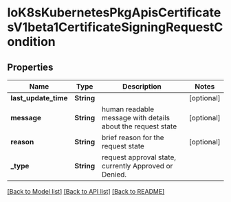 # IoK8sKubernetesPkgApisCertificatesV1beta1CertificateSigningRequestCondition

## Properties
Name | Type | Description | Notes
------------ | ------------- | ------------- | -------------
**last_update_time** | **String** |  | [optional] 
**message** | **String** | human readable message with details about the request state | [optional] 
**reason** | **String** | brief reason for the request state | [optional] 
**_type** | **String** | request approval state, currently Approved or Denied. | 

[[Back to Model list]](../README.md#documentation-for-models) [[Back to API list]](../README.md#documentation-for-api-endpoints) [[Back to README]](../README.md)


